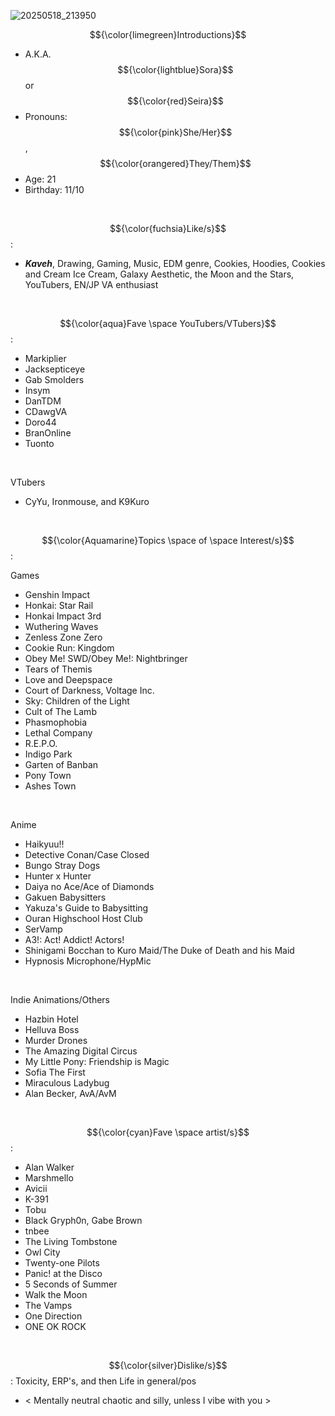 
![20250518_213950](https://github.com/user-attachments/assets/afbfb7ba-795c-4936-b0c0-ac8519907e82)

  $${\color{limegreen}Introductions}$$

- A.K.A. $${\color{lightblue}Sora}$$ or $${\color{red}Seira}$$
- Pronouns: $${\color{pink}She/Her}$$, $${\color{orangered}They/Them}$$
- Age: 21
- Birthday: 11/10
 <br/>
 
$${\color{fuchsia}Like/s}$$:
- ***Kaveh***, Drawing, Gaming, Music, EDM genre, Cookies, Hoodies, Cookies and Cream Ice Cream, Galaxy Aesthetic, the Moon and the Stars, YouTubers, EN/JP VA enthusiast
<br/>

$${\color{aqua}Fave \space YouTubers/VTubers}$$:
- Markiplier
- Jacksepticeye
- Gab Smolders
- Insym
- DanTDM
- CDawgVA
- Doro44
- BranOnline
- Tuonto
<br/>

VTubers
- CyYu, Ironmouse, and K9Kuro
<br/>

$${\color{Aquamarine}Topics \space of \space Interest/s}$$:

Games
- Genshin Impact
- Honkai: Star Rail
- Honkai Impact 3rd 
- Wuthering Waves 
- Zenless Zone Zero
- Cookie Run: Kingdom
- Obey Me! SWD/Obey Me!: Nightbringer
- Tears of Themis
- Love and Deepspace
- Court of Darkness, Voltage Inc.
- Sky: Children of the Light 
- Cult of The Lamb
- Phasmophobia
- Lethal Company
- R.E.P.O.
- Indigo Park
- Garten of Banban
- Pony Town
- Ashes Town
<br/>

Anime 
- Haikyuu!!
- Detective Conan/Case Closed
- Bungo Stray Dogs
- Hunter x Hunter
- Daiya no Ace/Ace of Diamonds
- Gakuen Babysitters
- Yakuza's Guide to Babysitting
- Ouran Highschool Host Club
- SerVamp
- A3!: Act! Addict! Actors!
- Shinigami Bocchan to Kuro Maid/The Duke of Death and his Maid
- Hypnosis Microphone/HypMic
<br/>

Indie Animations/Others
- Hazbin Hotel
- Helluva Boss
- Murder Drones
- The Amazing Digital Circus
- My Little Pony: Friendship is Magic
- Sofia The First
- Miraculous Ladybug
- Alan Becker, AvA/AvM
<br/>

$${\color{cyan}Fave \space artist/s}$$:
- Alan Walker
- Marshmello
- Avicii
- K-391
- Tobu
- Black Gryph0n, Gabe Brown
- tnbee
- The Living Tombstone
- Owl City
- Twenty-one Pilots
- Panic! at the Disco
- 5 Seconds of Summer
- Walk the Moon
- The Vamps
- One Direction
- ONE OK ROCK
<br/>

$${\color{silver}Dislike/s}$$: 
Toxicity, ERP's, and then Life in general/pos
<br/>

- < Mentally neutral chaotic and silly, unless I vibe with you >

<!---
KavehsBeloved/KavehsBeloved is a ✨ special ✨ repository because its `README.md` (this file) appears on your GitHub profile.
You can click the Preview link to take a look at your changes.
--->
